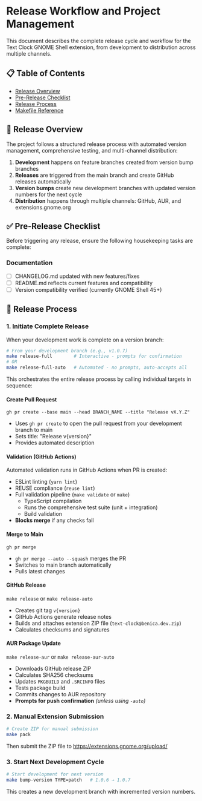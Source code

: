 <!--
SPDX-FileCopyrightText: 2024 Wesley Benica <wesley@benica.dev>
SPDX-License-Identifier: GPL-3.0-or-later
-->

# Release Workflow and Project Management

This document describes the complete release cycle and workflow for the Text Clock GNOME Shell extension, from development to distribution across multiple channels.

## 📋 Table of Contents

- [Release Overview](#release-overview)
- [Pre-Release Checklist](#pre-release-checklist)
- [Release Process](#release-process)
- [Makefile Reference](#makefile-reference)

## 🚀 Release Overview

The project follows a structured release process with automated version management, comprehensive testing, and multi-channel distribution:

1. **Development** happens on feature branches created from version bump branches
2. **Releases** are triggered from the main branch and create GitHub releases automatically
3. **Version bumps** create new development branches with updated version numbers for the next cycle
4. **Distribution** happens through multiple channels: GitHub, AUR, and extensions.gnome.org

## ✅ Pre-Release Checklist

Before triggering any release, ensure the following housekeeping tasks are complete:

### Documentation

- [ ] CHANGELOG.md updated with new features/fixes
- [ ] README.md reflects current features and compatibility
- [ ] Version compatibility verified (currently GNOME Shell 45+)

## 🔄 Release Process

### 1. Initiate Complete Release

When your development work is complete on a version branch:

```bash
# From your development branch (e.g., v1.0.7)
make release-full        # Interactive - prompts for confirmation
# OR
make release-full-auto   # Automated - no prompts, auto-accepts all
```

This orchestrates the entire release process by calling individual targets in sequence:

#### Create Pull Request

`gh pr create --base main --head BRANCH_NAME --title "Release vX.Y.Z"`

- Uses `gh pr create` to open the pull request from your development branch to main
- Sets title: "Release v{version}"
- Provides automated description

#### Validation (GitHub Actions)

Automated validation runs in GitHub Actions when PR is created:

- ESLint linting (`yarn lint`)
- REUSE compliance (`reuse lint`)
- Full validation pipeline (`make validate` or `make`)
  - TypeScript compilation
  - Runs the comprehensive test suite (unit + integration)
  - Build validation
- **Blocks merge** if any checks fail

#### Merge to Main

`gh pr merge`

- `gh pr merge --auto --squash` merges the PR
- Switches to main branch automatically
- Pulls latest changes

#### GitHub Release

`make release` or `make release-auto`

- Creates git tag `v{version}`
- GitHub Actions generate release notes
- Builds and attaches extension ZIP file (`text-clock@benica.dev.zip`)
- Calculates checksums and signatures

#### AUR Package Update

`make release-aur` or `make release-aur-auto`

- Downloads GitHub release ZIP
- Calculates SHA256 checksums
- Updates `PKGBUILD` and `.SRCINFO` files
- Tests package build
- Commits changes to AUR repository
- **Prompts for push confirmation** _(unless using `-auto`)_

### 2. Manual Extension Submission

```bash
# Create ZIP for manual submission
make pack
```

Then submit the ZIP file to https://extensions.gnome.org/upload/

### 3. Start Next Development Cycle

```bash
# Start development for next version
make bump-version TYPE=patch   # 1.0.6 → 1.0.7
```

This creates a new development branch with incremented version numbers.
